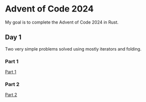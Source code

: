 # Advent of Code 2024

My goal is to complete the Advent of Code 2024 in Rust.

## Day 1

Two very simple problems solved using mostly iterators and folding.

### Part 1

[Part 1](day1/src/p1.rs)

### Part 2

[Part 2](day1/src/p2.rs)
